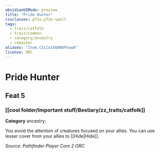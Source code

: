 ```yaml
---
obsidianUIMode: preview
title: "Pride Hunter"
cssclasses: pf2e,pf2e-spell
tags:
  - trait/catfolk
  - trait/common
  - category/ancestry
  - remaster
aliases: "Item.CtLCo1XQA0DFkawA"
license: ORC
---
```

# Pride Hunter
## Feat 5
### [[cool folder/Important stuff/Bestiary/zz_traits/catfolk]]

**Category** ancestry; 




You avoid the attention of creatures focused on your allies. You can use lesser cover from your allies to [[Hide|Hide]].

*Source: Pathfinder Player Core 2*
*ORC*